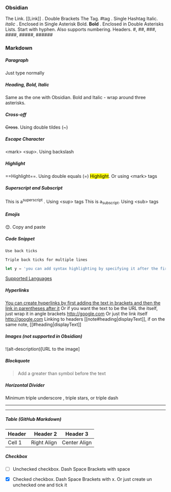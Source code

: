 ### Obsidian
The Link. [[Link]] . Double Brackets
The Tag. #tag . Single Hashtag
Italic. *italic* . Enclosed in Single Asterisk
Bold. **Bold** . Enclosed in Double Asterisks
Lists. Start with hyphen. Also supports numbering.
Headers. #, ##, ###, ####, #####, ######
### Markdown
##### Paragraph
Just type normally

##### Heading, Bold, Italic
Same as the one with Obsidian. Bold and Italic - wrap around three asterisks. 

##### Cross-off
~~Cross~~. Using double tildes (~)

##### Escape Character
\<mark> \<sup>. Using backslash

##### Highlight
==Highlight==. Using double equals (=)
<mark>Highlight</mark>. Or using \<mark> tags

##### Superscript and Subscript
This is a<sup>superscript</sup> . Using \<sup> tags
This is a<sub>subscript</sub>. Using \<sub> tags

##### Emojis
😊. Copy and paste

##### Code Snippet
`Use back ticks` 
```
Triple back ticks for multiple lines
```

```js
let y = 'you can add syntax highlighting by specifying it after the first triple back ticks'
```
[Supported Languages](https://prismjs.com/#supported-languages)

##### Hyperlinks
[You can create hyperlinks by first adding the text in brackets and then the link in parentheses after it](http://google.com)
Or if you want the text to be the URL the itself, just wrap it in angle brackets <http://google.com>
Or just the link itself http://google.com
Linking to headers [[note#heading|displayText]], if on the same note, [[#heading|displayText]] 

##### Images (not supported in Obsidian)
!(alt-description)[URL to the image]

##### Blockquote
> Add a greater than symbol before the text

##### Horizontal Divider
Minimum triple underscore , triple stars, or triple dash
____
---

##### Table (GitHub Markdown)

| Header | Header 2 | Header 3 |
| -------- | --------:| :--------: |
| Cell 1 | Right Align|Center Align |

##### Checkbox
- [ ] Unchecked checkbox. Dash Space Brackets with space
- [x] Checked checkbox. Dash Space Brackets with x. Or just create un unchecked one and tick it

